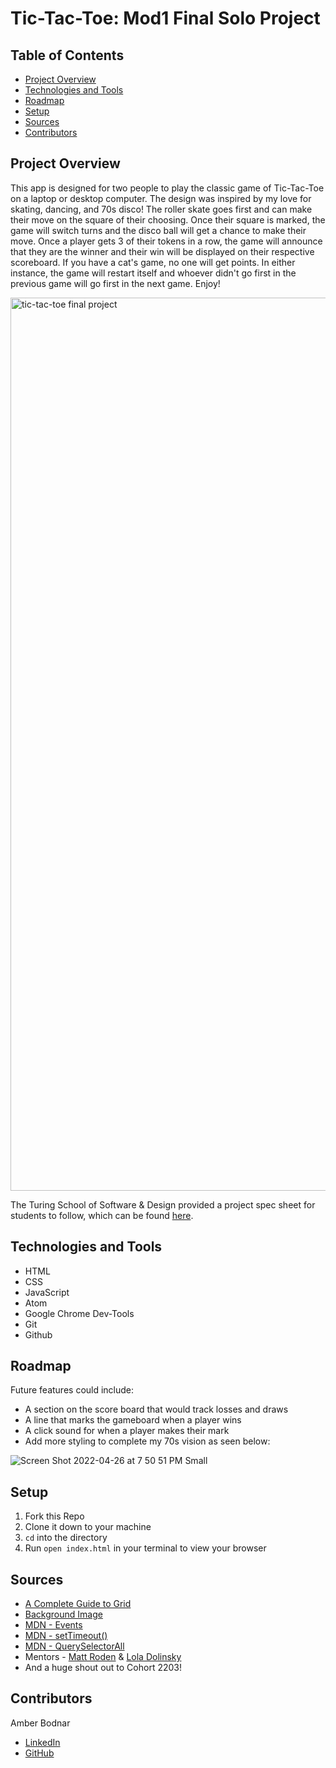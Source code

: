 # Tic-Tac-Toe: Mod1 Final Solo Project

## Table of Contents
- [Project Overview](#project-overview)
- [Technologies and Tools](#technologies-and-tools)
- [Roadmap](#roadmap)
- [Setup](#setup)
- [Sources](#sources)
- [Contributors](#contributors)

## Project Overview
This app is designed for two people to play the classic game of Tic-Tac-Toe on a laptop or desktop computer. The design was inspired by my love for skating, dancing, and 70s disco! The roller skate goes first and can make their move on the square of their choosing. Once their square is marked, the game will switch turns and the disco ball will get a chance to make their move. Once a player gets 3 of their tokens in a row, the game will announce that they are the winner and their win will be displayed on their respective scoreboard. If you have a cat's game, no one will get points. In either instance, the game will restart itself and whoever didn't go first in the previous game will go first in the next game. Enjoy!

<img width="1429" alt="tic-tac-toe final project" src="https://user-images.githubusercontent.com/99693359/165407515-04322670-5716-4632-b914-e71339109f6a.png">

The Turing School of Software & Design provided a project spec sheet for students to follow, which can be found [here](https://frontend.turing.edu/projects/module-1/tic-tac-toe-solo-v2.html).

## Technologies and Tools
* HTML
* CSS
* JavaScript
* Atom
* Google Chrome Dev-Tools
* Git
* Github

## Roadmap
Future features could include:
* A section on the score board that would track losses and draws
* A line that marks the gameboard when a player wins
* A click sound for when a player makes their mark
* Add more styling to complete my 70s vision as seen below:

![Screen Shot 2022-04-26 at 7 50 51 PM Small](https://user-images.githubusercontent.com/99693359/165412303-7e176366-4f14-47e5-bc7a-56c4c4a9664f.jpeg)

## Setup
1. Fork this Repo
2. Clone it down to your machine
3. `cd` into the directory
4. Run `open index.html` in your terminal to view your browser

## Sources
* [A Complete Guide to Grid](https://css-tricks.com/snippets/css/complete-guide-grid/#aa-grid-properties)
* [Background Image](https://static.vecteezy.com/system/resources/previews/000/364/769/large_2x/retro-background-vector.jpg)
* [MDN - Events](https://developer.mozilla.org/en-US/docs/Web/API/Event)
* [MDN - setTimeout()](https://developer.mozilla.org/en-US/docs/Web/API/setTimeout)
* [MDN - QuerySelectorAll](https://developer.mozilla.org/en-US/docs/Web/API/Document/querySelectorAll)
* Mentors - [Matt Roden](https://www.linkedin.com/in/matt-roden-35bb3413b/) & [Lola Dolinsky](https://www.linkedin.com/in/lola-dolinsky/)
* And a huge shout out to Cohort 2203!

## Contributors
Amber Bodnar
* [LinkedIn](https://www.linkedin.com/in/amberbodnar/)
* [GitHub](https://github.com/abodnar1)
